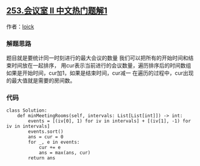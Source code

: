 ## [253.会议室 II 中文热门题解1](https://leetcode.cn/problems/meeting-rooms-ii/solutions/100000/tong-ji-tong-shi-jin-xing-de-hui-yi-by-loick)

作者：[loick](https://leetcode.cn/u/loick)

### 解题思路
题目就是要统计同一时刻进行的最大会议的数量
我们可以把所有的开始时间和结束时间放在一起排序，
用cur表示当前进行的会议数量，遍历排序后的时间数组
如果是开始时间，cur加1，如果是结束时间，cur减一
在遍历的过程中，cur出现的最大值就是需要的房间数。

### 代码

```python3
class Solution:
    def minMeetingRooms(self, intervals: List[List[int]]) -> int:
        events = [(iv[0], 1) for iv in intervals] + [(iv[1], -1) for iv in intervals]
        events.sort()
        ans = cur = 0
        for _, e in events:
            cur += e
            ans = max(ans, cur)
        return ans
```